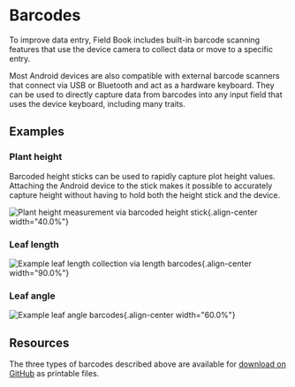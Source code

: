 Barcodes
========

To improve data entry, Field Book includes built-in barcode scanning
features that use the device camera to collect data or move to a
specific entry.

Most Android devices are also compatible with external barcode scanners
that connect via USB or Bluetooth and act as a hardware keyboard. They
can be used to directly capture data from barcodes into any input field
that uses the device keyboard, including many traits.

Examples
--------

### Plant height

Barcoded height sticks can be used to rapidly capture plot height
values. Attaching the Android device to the stick makes it possible to
accurately capture height without having to hold both the height stick
and the device.

![Plant height measurement via barcoded height
stick](/_static/images/barcodes/barcodes_plant_height.png){.align-center
width="40.0%"}

### Leaf length

![Example leaf length collection via length
barcodes](/_static/images/barcodes/barcodes_leaf_length.png){.align-center
width="90.0%"}

### Leaf angle

![Example leaf angle
barcodes](/_static/images/barcodes/barcodes_leaf_angle.png){.align-center
width="60.0%"}

Resources
---------

The three types of barcodes described above are available for [download
on GitHub](https://github.com/FieldPheno/resources/tree/main/barcodes)
as printable files.
